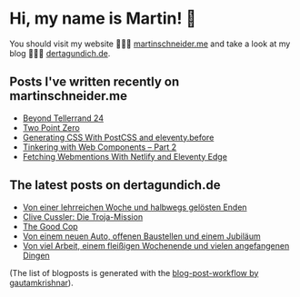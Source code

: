 # Hi, my name is Martin! 👋 
You should visit my website 👨🏼‍💻  [martinschneider.me](https://martinschneider.me) and take a look at my blog 🤷🏼‍♂️ [dertagundich.de](https://www.dertagundich.de).

## Posts I've written recently on martinschneider.me
<!-- MSME-POST-LIST:START -->
- [Beyond Tellerrand 24](https://martinschneider.me/articles/beyond-tellerrand-24/)
- [Two Point Zero](https://martinschneider.me/articles/two-point-zero/)
- [Generating CSS With PostCSS and eleventy.before](https://martinschneider.me/articles/generating-css-with-postcss-and-eleventy-before/)
- [Tinkering with Web Components – Part 2](https://martinschneider.me/articles/tinkering-with-web-components-part-2/)
- [Fetching Webmentions With Netlify and Eleventy Edge](https://martinschneider.me/articles/fetching-webmentions-with-netlify-and-eleventy-edge/)
<!-- MSME-POST-LIST:END -->

## The latest posts on dertagundich.de
<!-- DTUI-POST-LIST:START -->
- [Von einer lehrreichen Woche und halbwegs gelösten Enden](https://www.dertagundich.de/2024/12/von-einer-lehrreichen-woche-und-halbwegs-gelosten-enden)
- [Clive Cussler: Die Troja-Mission](https://www.dertagundich.de/2024/12/clive-cussler-die-troja-mission)
- [The Good Cop](https://www.dertagundich.de/2024/12/the-good-cop)
- [Von einem neuen Auto, offenen Baustellen und einem Jubiläum](https://www.dertagundich.de/2024/12/von-einem-neuen-auto-offenen-baustellen-und-einem-jubilaum)
- [Von viel Arbeit, einem fleißigen Wochenende und vielen angefangenen Dingen](https://www.dertagundich.de/2024/11/von-viel-arbeit-einem-fleissigen-wochenende-und-vielen-angefangenen-dingen)
<!-- DTUI-POST-LIST:END -->

(The list of blogposts is generated with the [blog-post-workflow by gautamkrishnar](https://github.com/gautamkrishnar/blog-post-workflow)).

